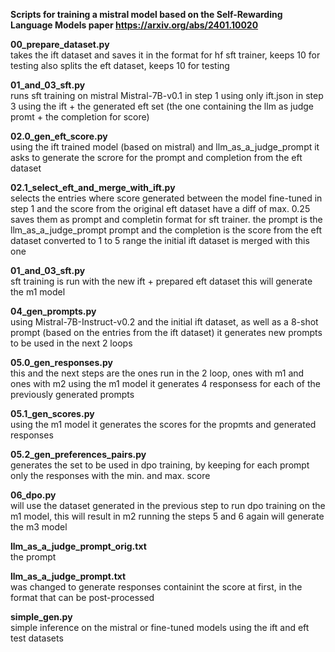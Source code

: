 **Scripts for training a mistral model based on the Self-Rewarding Language Models paper https://arxiv.org/abs/2401.10020**

**00_prepare_dataset.py**\
takes the ift dataset and saves it in the format for hf sft trainer, keeps 10 for testing
also splits the eft dataset, keeps 10 for testing

**01_and_03_sft.py**\
runs sft training on mistral Mistral-7B-v0.1
in step 1 using only ift.json
in step 3 using the ift + the generated eft set (the one containing the llm as judge promt + the completion for score)

**02.0_gen_eft_score.py**\
using the ift trained model (based on mistral) and llm_as_a_judge_prompt it asks to generate the scrore for the prompt and completion from the eft dataset

**02.1_select_eft_and_merge_with_ift.py**\
selects the entries where score generated between the model fine-tuned in step 1 and the score from the original eft dataset have a diff of max. 0.25
saves them as prompt and completin format for sft trainer. the prompt is the llm_as_a_judge_prompt prompt and the completion is the score from the eft dataset converted to 1 to 5 range
the initial ift dataset is merged with this one

**01_and_03_sft.py**\
sft training is run with the new ift + prepared eft dataset
this will generate the m1 model

**04_gen_prompts.py**\
using Mistral-7B-Instruct-v0.2 and the initial ift dataset, as well as a 8-shot prompt (based on the entries from the ift dataset) it generates new prompts to be used in the next 2 loops

**05.0_gen_responses.py**\
this and the next steps are the ones run in the 2 loop, ones with m1 and ones with m2
using the m1 model it generates 4 responsess for each of the previously generated prompts

**05.1_gen_scores.py**\
using the m1 model it generates the scores for the propmts and generated responses

**05.2_gen_preferences_pairs.py**\
generates the set to be used in dpo training, by keeping for each prompt only the responses with the min. and max. score

**06_dpo.py**\
will use the dataset generated in the previous step to run dpo training on the m1 model, this will result in m2
running the steps 5 and 6 again will generate the m3 model

**llm_as_a_judge_prompt_orig.txt**\
the prompt 

**llm_as_a_judge_prompt.txt**\
was changed to generate responses containint the score at first, in the format that can be post-processed

**simple_gen.py**\
simple inference on the mistral or fine-tuned models using the ift and eft test datasets